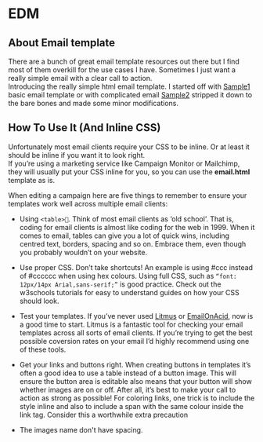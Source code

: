 # EDM

## About Email template

There are a bunch of great email template resources out there but I find most of them overkill for the use cases I have. Sometimes I just want a really simple email with a clear call to action.
<br/>
Introducing the really simple html email template. I started off with [Sample1](/edms-template/template1.html) basic email template or with complicated email [Sample2](/edms-template/template2.html) stripped it down to the bare bones and made some minor modifications.

## How To Use It (And Inline CSS)

Unfortunately most email clients require your CSS to be inline. Or at least it should be inline if you want it to look right.
<br/>
If you’re using a marketing service like Campaign Monitor or Mailchimp, they will usually put your CSS inline for you, so you can use the **email.html** template as is.

When editing a campaign here are five things to remember to ensure your templates work well across multiple email clients:

* Using `<table>`. Think of most email clients as ‘old school’. That is, coding for email clients is almost like coding for the web in 1999. When it comes to email, tables can give you a lot of quick wins, including centred text, borders, spacing and so on. Embrace them, even though you probably wouldn’t on your website.

* Use proper CSS. Don’t take shortcuts! An example is using #ccc instead of #cccccc when using hex colours. Using full CSS, such as `“font: 12px/14px Arial,sans-serif;”` is good practice. Check out the w3schools tutorials for easy to understand guides on how your CSS should look.

* Test your templates. If you’ve never used [Litmus](https://litmus.com/) or [EmailOnAcid](https://www.emailonacid.com/), now is a good time to start. Litmus is a fantastic tool for checking your email templates across all sorts of email clients. If you’re trying to get the best possible coversion rates on your email I’d highly recommend using one of these tools.

* Get your links and buttons right. When creating buttons in templates it’s often a good idea to use a table instead of a button image. This will ensure the button area is editable also means that your button will show whether images are on or off. After all, it’s best to make your call to action as strong as possible! For coloring links, one trick is to include the style inline and also to include a span with the same colour inside the link tag. Consider this a worthwhile extra precaution

* The images name don't have spacing. 
